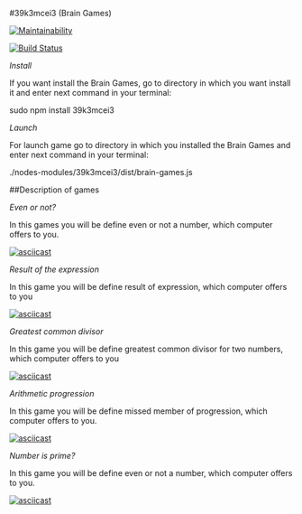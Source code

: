 #39k3mcei3 (Brain Games)

[![Maintainability](https://api.codeclimate.com/v1/badges/d613e1da60450d2fc47a/maintainability)](https://codeclimate.com/github/ElijahCode/project-lvl1-s462/maintainability)


[![Build Status](https://travis-ci.org/ElijahCode/project-lvl1-s462.svg?branch=master)](https://travis-ci.org/ElijahCode/project-lvl1-s462)

*Install*

If you want install the Brain Games, go to directory in which you want install it and enter next command in your terminal:

sudo npm install 39k3mcei3

*Launch*

For launch game go to directory in which you installed the Brain Games and enter next command in your terminal:

./nodes-modules/39k3mcei3/dist/brain-games.js

##Description of games

*Even or not?*

In this games you will be define even or not a number, which computer offers to you.

[![asciicast](https://asciinema.org/a/I8mH34pBEyrlusjssT5eWYjz7.svg)](https://asciinema.org/a/I8mH34pBEyrlusjssT5eWYjz7)

*Result of the expression*

In this game you will be define result of expression, which computer offers to you

[![asciicast](https://asciinema.org/a/2GXr8cIwZz3YJodTdXtWqRt9I.svg)](https://asciinema.org/a/2GXr8cIwZz3YJodTdXtWqRt9I)

*Greatest common divisor*

In this game you will be define greatest common divisor for two numbers, which computer offers to you

[![asciicast](https://asciinema.org/a/nzKR57U375yRi4wqM0InDiYFN.svg)](https://asciinema.org/a/nzKR57U375yRi4wqM0InDiYFN)

*Arithmetic progression*

In this game you will be define missed member of progression, which computer offers to you.

[![asciicast](https://asciinema.org/a/3JQm9iCibxfJOyafuPyPo7KcS.svg)](https://asciinema.org/a/3JQm9iCibxfJOyafuPyPo7KcS)

*Number is prime?*

In this game you will be define even or not a number, which computer offers to you.

[![asciicast](https://asciinema.org/a/6e7hJwy44d68UKCqce7dT4ieq.svg)](https://asciinema.org/a/6e7hJwy44d68UKCqce7dT4ieq)
